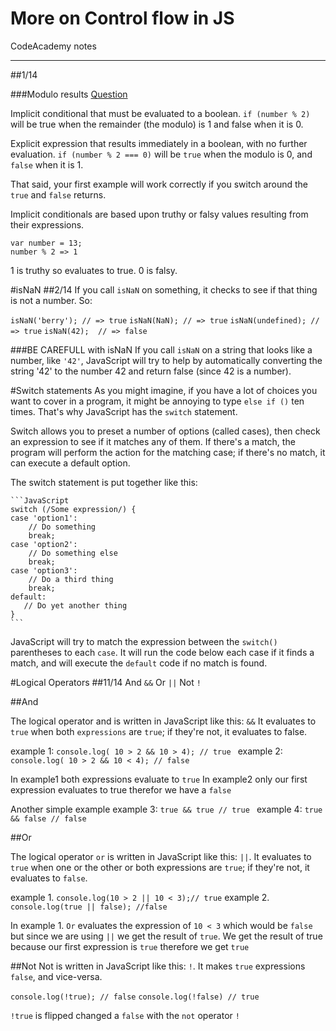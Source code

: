 # More on Control flow in JS 
CodeAcademy notes
___
##1/14

###Modulo results
[Question](http://www.codecademy.com/forum_questions/54e50efc76b8fe1900003fc8)

Implicit conditional that must be evaluated to a boolean.
`if (number % 2)`
will be true when the remainder (the modulo) is 1 and false when it is 0.

Explicit expression that results immediately in a boolean, with no further evaluation.
`if (number % 2 === 0)`
will be `true` when the modulo is 0, and `false` when it is 1.

That said, your first example will work correctly if you switch around the `true` and `false` returns.

Implicit conditionals are based upon truthy or falsy values resulting from their expressions.

```
var number = 13;
number % 2 => 1

```
1 is truthy so evaluates to true. 0 is falsy.

#isNaN 
##2/14
If you call `isNaN` on something, it checks to see if that thing is not a number. So:

`isNaN('berry'); // => true`
`isNaN(NaN); // => true`
`isNaN(undefined); // => true`
`isNaN(42);  // => false`

###BE CAREFULL with isNaN
If you call `isNaN` on a string that looks like a number, like `'42'`, JavaScript will try to help by automatically converting the string '42' to the number 42 and return false (since 42 is a number).

#Switch statements
As you might imagine, if you have a lot of choices you want to cover in a program, it might be annoying to type `else if ()` ten times. That's why JavaScript has the `switch` statement.

Switch allows you to preset a number of options (called cases), then check an expression to see if it matches any of them. If there's a match, the program will perform the action for the matching case; if there's no match, it can execute a default option.

The switch statement is put together like this:

    ```JavaScript
    switch (/Some expression/) {
    case 'option1':
        // Do something
        break;
    case 'option2':
        // Do something else
        break;
    case 'option3':
        // Do a third thing
        break;
    default:
       // Do yet another thing
    }
    ```

JavaScript will try to match the expression between the `switch()` parentheses to each `case`. It will run the code below each case if it finds a match, and will execute the `default` code if no match is found.

#Logical Operators
##11/14
And `&&`
Or `||`
Not `!`

##And

The logical operator and is written in JavaScript like this: `&&` It evaluates to `true` when both `expressions` are `true`; if they're not, it evaluates to false.

example 1: `console.log( 10 > 2 && 10 > 4); // true `
example 2: `console.log( 10 > 2 && 10 < 4); // false `

In example1 both expressions evaluate to `true`
In example2 only our first expression evaluates to true therefor we have a `false`

Another simple example 
example 3: `true && true // true `
example 4: `true && false // false `


##Or 

The logical operator `or` is written in JavaScript like this: `||`. It evaluates to `true` when one or the other or both expressions are `true`; if they're not, it evaluates to `false`.
 

example 1. `console.log(10 > 2 || 10 < 3);// true`
example 2. `console.log(true || false); //false`

In example 1. `Or` evaluates  the expression of `10 < 3` which would be `false` but since we are using `||` we get the result of `true`. We get the result of true because our first expression is `true` therefore we get `true` 

##Not 
Not is written in JavaScript like this: `!`. It makes `true` expressions `false`, and vice-versa.

`console.log(!true); // false`
`console.log(!false) // true`

`!true` is flipped changed a `false` with the `not` operator `!`

